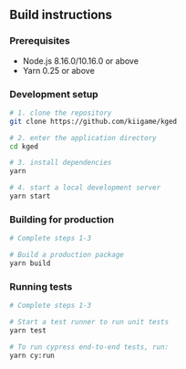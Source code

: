 ## Build instructions

### Prerequisites

- Node.js 8.16.0/10.16.0 or above
- Yarn 0.25 or above

### Development setup

```sh
# 1. clone the repository
git clone https://github.com/kiigame/kged

# 2. enter the application directory
cd kged

# 3. install dependencies
yarn

# 4. start a local development server
yarn start
```

### Building for production
```sh
# Complete steps 1-3

# Build a production package
yarn build
```
### Running tests
```sh
# Complete steps 1-3

# Start a test runner to run unit tests
yarn test

# To run cypress end-to-end tests, run:
yarn cy:run
```
